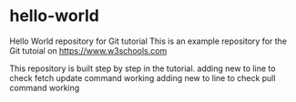 # hello-world
Hello World repository for Git tutorial
This is an example repository for the Git tutoial on https://www.w3schools.com

This repository is built step by step in the tutorial.
adding new to line to check fetch update command working
adding new to line to check pull command working

